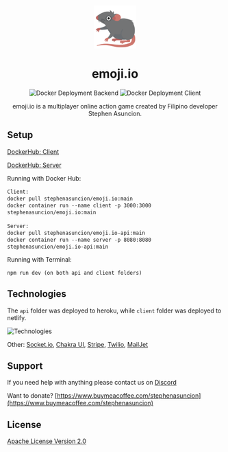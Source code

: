 <p align="center">
    <a href='https://www.nfthost.app/' rel='nofollow'>
        <img src='./client/public/assets/images/logo.png' alt='emoji.io Logo' style="width: 100px" />
    </a>
</p>

<h1 align="center">emoji.io</h1>

<p align="center">
    <img src='https://github.com/stephenasuncionDEV/emoji.io/actions/workflows/docker-deployment-backend.yml/badge.svg' alt='Docker Deployment Backend'>
    <img src='https://github.com/stephenasuncionDEV/emoji.io/actions/workflows/docker-deployment-client.yml/badge.svg' alt='Docker Deployment Client'>
</p>

<p align="center">
    emoji.io is a multiplayer online action game created by Filipino developer Stephen Asuncion.
</p>

## Setup

[DockerHub: Client](https://hub.docker.com/repository/docker/stephenasuncion/emoji.io)

[DockerHub: Server](https://hub.docker.com/repository/docker/stephenasuncion/emoji.io-api)

Running with Docker Hub:

```
Client:
docker pull stephenasuncion/emoji.io:main
docker container run --name client -p 3000:3000 stephenasuncion/emoji.io:main

Server:
docker pull stephenasuncion/emoji.io-api:main
docker container run --name server -p 8080:8080 stephenasuncion/emoji.io-api:main
```

Running with Terminal:

```
npm run dev (on both api and client folders)
```

## Technologies

The `api` folder was deployed to heroku, while `client` folder was deployed to netlify.

![Technologies](https://skillicons.dev/icons?i=nodejs,express,nextjs,netlify,heroku,firebase,mongodb,sass,docker,git&theme=light)

Other: [Socket.io](https://socket.io/), [Chakra UI](https://chakra-ui.com/), [Stripe](https://stripe.com/), [Twilio](https://www.twilio.com/), [MailJet](https://www.mailjet.com/)

## Support

If you need help with anything please contact us on [Discord](https://discord.gg/BMZZXZMnmv)

Want to donate? [https://www.buymeacoffee.com/stephenasuncion](https://www.buymeacoffee.com/stephenasuncion)

## License

[Apache License Version 2.0](https://github.com/stephenasuncionDEV/emoji.io/blob/main/LICENSE)
